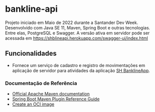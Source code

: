 # bankline-api
Projeto iniciado em Maio de 2022 durante a Santander Dev Week. Desenvolvido com Java SE 11, Maven, Spring Boot e outras tecnologias. Entre elas, PostgreSQL e Swagger. A versão ativa em servidor pode ser acessada em  <https://shblineapi.herokuapp.com/swagger-ui/index.html>

## Funcionalidades
- Fornece um serviço de cadastro e registro de movimentações em aplicação de servidor para atividades da aplicação [SH BanklineApp](https://github.com/pysmendes/bankline-app).


### Documentação de Referência

* [Official Apache Maven documentation](https://maven.apache.org/guides/index.html)
* [Spring Boot Maven Plugin Reference Guide](https://docs.spring.io/spring-boot/docs/2.6.7/maven-plugin/reference/html/)
* [Create an OCI image](https://docs.spring.io/spring-boot/docs/2.6.7/maven-plugin/reference/html/#build-image)

